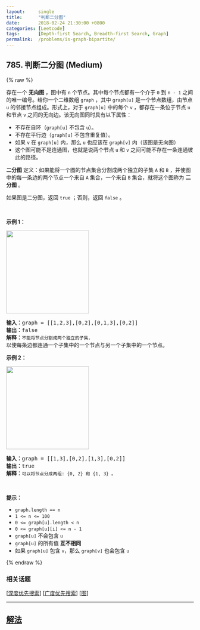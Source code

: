 ```yaml
---
layout:     single
title:      "判断二分图"
date:       2018-02-24 21:30:00 +0800
categories: [Leetcode]
tags:       [Depth-first Search, Breadth-first Search, Graph]
permalink:  /problems/is-graph-bipartite/
---
```


## 785. 判断二分图 (Medium)

{% raw %}

存在一个 <strong>无向图</strong> ，图中有 <code>n</code> 个节点。其中每个节点都有一个介于 <code>0</code> 到 <code>n - 1</code> 之间的唯一编号。给你一个二维数组 <code>graph</code> ，其中 <code>graph[u]</code> 是一个节点数组，由节点 <code>u</code> 的邻接节点组成。形式上，对于 <code>graph[u]</code> 中的每个 <code>v</code> ，都存在一条位于节点 <code>u</code> 和节点 <code>v</code> 之间的无向边。该无向图同时具有以下属性：
<ul>
	<li>不存在自环（<code>graph[u]</code> 不包含 <code>u</code>）。</li>
	<li>不存在平行边（<code>graph[u]</code> 不包含重复值）。</li>
	<li>如果 <code>v</code> 在 <code>graph[u]</code> 内，那么 <code>u</code> 也应该在 <code>graph[v]</code> 内（该图是无向图）</li>
	<li>这个图可能不是连通图，也就是说两个节点 <code>u</code> 和 <code>v</code> 之间可能不存在一条连通彼此的路径。</li>
</ul>

<p><strong>二分图</strong> 定义：如果能将一个图的节点集合分割成两个独立的子集 <code>A</code> 和 <code>B</code> ，并使图中的每一条边的两个节点一个来自 <code>A</code> 集合，一个来自 <code>B</code> 集合，就将这个图称为 <strong>二分图</strong> 。</p>

<p>如果图是二分图，返回 <code>true</code><em> </em>；否则，返回 <code>false</code> 。</p>

<p> </p>

<p><strong>示例 1：</strong></p>
<img alt="" src="https://assets.leetcode.com/uploads/2020/10/21/bi2.jpg" style="width: 222px; height: 222px;" />
<pre>
<strong>输入：</strong>graph = [[1,2,3],[0,2],[0,1,3],[0,2]]
<strong>输出：</strong>false
<strong>解释：</strong><code>不能将节点分割成两个独立的子集，</code>以使每条边都连通一个子集中的一个节点与另一个子集中的一个节点。</pre>

<p><strong>示例 2：</strong></p>
<img alt="" src="https://assets.leetcode.com/uploads/2020/10/21/bi1.jpg" style="width: 222px; height: 222px;" />
<pre>
<strong>输入：</strong>graph = [[1,3],[0,2],[1,3],[0,2]]
<strong>输出：</strong>true
<strong>解释：</strong><code>可以将节点分成两组: {0, 2} 和 {1, 3} 。</code></pre>

<p> </p>

<p><strong>提示：</strong></p>

<ul>
	<li><code>graph.length == n</code></li>
	<li><code>1 <= n <= 100</code></li>
	<li><code>0 <= graph[u].length < n</code></li>
	<li><code>0 <= graph[u][i] <= n - 1</code></li>
	<li><code>graph[u]</code> 不会包含 <code>u</code></li>
	<li><code>graph[u]</code> 的所有值 <strong>互不相同</strong></li>
	<li>如果 <code>graph[u]</code> 包含 <code>v</code>，那么 <code>graph[v]</code> 也会包含 <code>u</code></li>
</ul>

{% endraw %}

### 相关话题
  [[深度优先搜索](https://github.com/openset/leetcode/tree/master/tag/depth-first-search/README.md)]
  [[广度优先搜索](https://github.com/openset/leetcode/tree/master/tag/breadth-first-search/README.md)]
  [[图](https://github.com/openset/leetcode/tree/master/tag/graph/README.md)]

---

## [解法](https://github.com/openset/leetcode/tree/master/problems/is-graph-bipartite)

